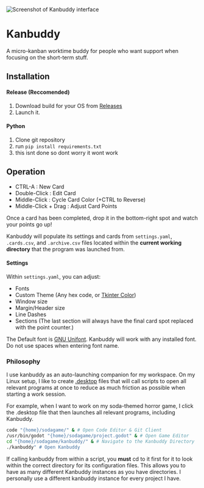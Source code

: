 ![Screenshot of Kanbuddy interface]()

# Kanbuddy
A micro-kanban worktime buddy for people who want support when focusing on the short-term stuff.

## Installation

#### Release (Reccomended)
1. Download build for your OS from [Releases](https://github.com/Nosler/kanbuddy/releases)
2. Launch it.

#### Python
1. Clone git repository
2. run ```pip install requirements.txt```
3. this isnt done so dont worry it wont work

## Operation
- CTRL-A : New Card
- Double-Click : Edit Card
- Middle-Click : Cycle Card Color (+CTRL to Reverse)
- Middle-Click + Drag : Adjust Card Points

Once a card has been completed, drop it in the bottom-right spot and watch your points go up!

Kanbuddy will populate its settings and cards from ``settings.yaml``, ``.cards.csv``, and ``.archive.csv`` files located within the **current working directory** that the program was launched from.

#### Settings
Within ``settings.yaml``, you can adjust:
- Fonts
- Custom Theme (Any hex code, or [Tkinter Color](https://www.wikipython.com/wp-content/uploads/Color-chart-capture-082321.jpg))
- Window size
- Margin/Header size
- Line Dashes
- Sections (The last section will always have the final card spot replaced with the point counter.)

The Default font is [GNU Unifont](https://www.unifoundry.com/unifont/index.html). Kanbuddy will work with any installed font. Do not use spaces when entering font name. 

### Philosophy
I use kanbuddy as an auto-launching companion for my workspace. On my Linux setup, I like to create [.desktop](https://wiki.archlinux.org/title/Desktop_entries) files that will call scripts to open all relevant programs at once to reduce as much friction as possible when starting a work session.

For example, when I want to work on my soda-themed horror game, I click the .desktop file that then launches all relevant programs, including Kanbuddy.
```bash
code "{home}/sodagame/" & # Open Code Editor & Git Client 
/usr/bin/godot "{home}/sodagame/project.godot" & # Open Game Editor
cd "{home}/sodagame/kanbuddy/" & # Navigate to the Kanbuddy Directory
./kanbuddy" # Open Kanbuddy
```
 If calling kanbuddy from within a script, you **must** cd to it first for it to look within the correct directory for its configuration files. This allows you to have as many different Kanbuddy instances as you have directories. I personally use a different kanbuddy instance for every project I have.

